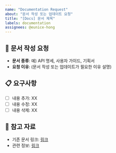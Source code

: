 ```yaml
---
name: "Documentation Request"
about: "문서 작성 또는 업데이트 요청"
title: "[Docs] 문서 제목"
labels: documentation
assignees: @eunice-hong
---
```


## 📝 문서 작성 요청

- **문서 종류**: 예) API 명세, 사용자 가이드, 기획서
- **요청 이유**: (문서 작성 또는 업데이트가 필요한 이유 설명)

## 📋 요구사항

- [ ] 내용 추가: XX
- [ ] 내용 수정: XX
- [ ] 내용 삭제: XX

## 📎 참고 자료

- 기존 문서 링크: [링크](http://example.com)
- 관련 정보: [링크](http://example.com)